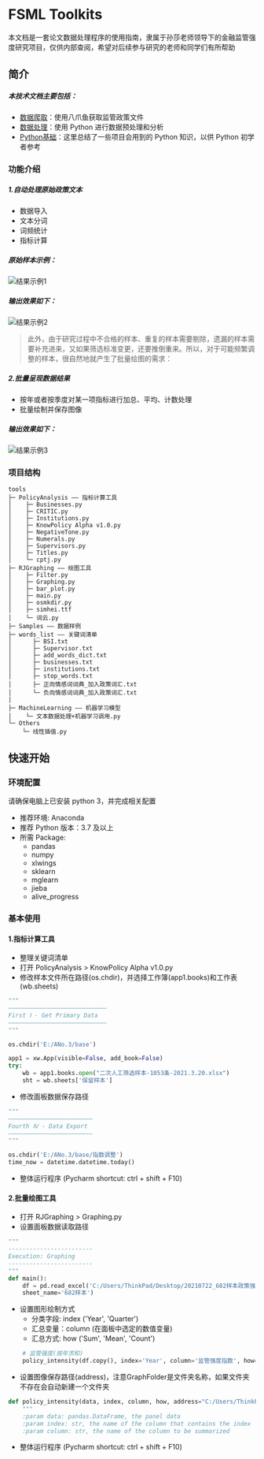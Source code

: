 # FSML Toolkits

本文档是一套论文数据处理程序的使用指南，隶属于孙莎老师领导下的金融监管强度研究项目，仅供内部查阅，希望对后续参与研究的老师和同学们有所帮助

## 简介

##### 本技术文档主要包括：
- [数据爬取](数据爬取.html)：使用八爪鱼获取监管政策文件
- [数据处理](数据处理.md)：使用 Python 进行数据预处理和分析
- [Python基础](Python.md)：这里总结了一些项目会用到的 Python 知识，以供 Python 初学者参考

### 功能介绍
##### 1.自动处理原始政策文本
- 数据导入
- 文本分词
- 词频统计
- 指标计算

##### 原始样本示例：
![结果示例1](原始样本示例.jpg)

##### 输出效果如下：
![结果示例2](面板数据示例.jpg)

> 此外，由于研究过程中不合格的样本、重复的样本需要剔除，遗漏的样本需要补充进来，又如果筛选标准变更，还要推倒重来。所以，对于可能频繁调整的样本，很自然地就产生了批量绘图的需求：

##### 2.批量呈现数据结果
- 按年或者按季度对某一项指标进行加总、平均、计数处理
- 批量绘制并保存图像

##### 输出效果如下：
![结果示例3](批量绘图示例.png)

### 项目结构
```text
tools
├─ PolicyAnalysis —— 指标计算工具
│    ├─ Businesses.py
│    ├─ CRITIC.py
│    ├─ Institutions.py
│    ├─ KnowPolicy Alpha v1.0.py
│    ├─ NegativeTone.py
│    ├─ Numerals.py
│    ├─ Supervisors.py
│    ├─ Titles.py
│    └─ cptj.py
├─ RJGraphing —— 绘图工具
│    ├─ Filter.py
│    ├─ Graphing.py
│    ├─ bar_plot.py
│    ├─ main.py
│    ├─ osmkdir.py
│    ├─ simhei.ttf
│    └─ 词云.py
├─ Samples —— 数据样例
├─ words_list —— 关键词清单
│      ├─ BSI.txt
│      ├─ Supervisor.txt
│      ├─ add_words_dict.txt
│      ├─ businesses.txt
│      ├─ institutions.txt
│      ├─ stop_words.txt
│      ├─ 正向情感词词典_加入政策词汇.txt
│      └─ 负向情感词词典_加入政策词汇.txt
|
├─ MachineLearning —— 机器学习模型
│    └─ 文本数据处理+机器学习调用.py
└─ Others
    └─ 线性插值.py
```


## 快速开始

### 环境配置
请确保电脑上已安装 python 3，并完成相关配置
- 推荐环境: Anaconda
- 推荐 Python 版本：3.7 及以上
- 所需 Package:
    - pandas
    - numpy
    - xlwings
    - sklearn
    - mglearn
    - jieba
    - alive_progress

### 基本使用
#### 1.指标计算工具
- 整理关键词清单
- 打开 PolicyAnalysis > KnowPolicy Alpha v1.0.py
- 修改样本文件所在路径(os.chdir)，并选择工作簿(app1.books)和工作表(wb.sheets)

```python
"""
————————————————————————————
First Ⅰ - Get Primary Data
————————————————————————————
"""

os.chdir('E:/ANo.3/base')

app1 = xw.App(visible=False, add_book=False)
try:
    wb = app1.books.open("二次人工筛选样本-1053条-2021.3.20.xlsx")
    sht = wb.sheets['保留样本']
```

- 修改面板数据保存路径

```python
"""
————————————————————————
Fourth Ⅳ - Data Export
————————————————————————
"""

os.chdir('E:/ANo.3/base/指数调整')
time_now = datetime.datetime.today()

```

- 整体运行程序 (Pycharm shortcut: ctrl + shift + F10)


#### 2.批量绘图工具
- 打开 RJGraphing > Graphing.py
- 设置面板数据读取路径


```python
"""
------------------------
Execution: Graphing
------------------------
"""
def main():
    df = pd.read_excel('C:/Users/ThinkPad/Desktop/20210722_682样本政策强度.xlsx', 
    sheet_name='682样本')
```

- 设置图形绘制方式
    - 分类字段: index ('Year', 'Quarter')
    - 汇总变量：column (在面板中选定的数值变量)
    - 汇总方式: how ('Sum', 'Mean', 'Count')

```python
    # 监管强度(按年求和)
    policy_intensity(df.copy(), index='Year', column='监管强度指数', how='Sum')
```

- 设置图像保存路径(address)，注意GraphFolder是文件夹名称，如果文件夹不存在会自动新建一个文件夹
```python
def policy_intensity(data, index, column, how, address="C:/Users/ThinkPad/Desktop/GraphFolder"):
    """
    :param data: pandas.DataFrame, the panel data
    :param index: str, the name of the column that contains the index
    :param column: str, the name of the column to be summarized
```
- 整体运行程序 (Pycharm shortcut: ctrl + shift + F10)







